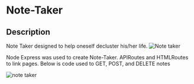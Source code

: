 # Note-Taker

## Description
Note Taker designed to help oneself decluster his/her life.
![Note taker](https://user-images.githubusercontent.com/61360215/81631160-7d1ac180-93c4-11ea-98ae-81c556047890.jpg)


Node Express was used to create Note-Taker.  APIRoutes and HTMLRoutes to link pages. Below is code used to GET, POST, and DELETE notes



![note  taker](https://user-images.githubusercontent.com/61360215/81636257-a80b1280-93d0-11ea-94a1-d2e8c040306a.jpg)
